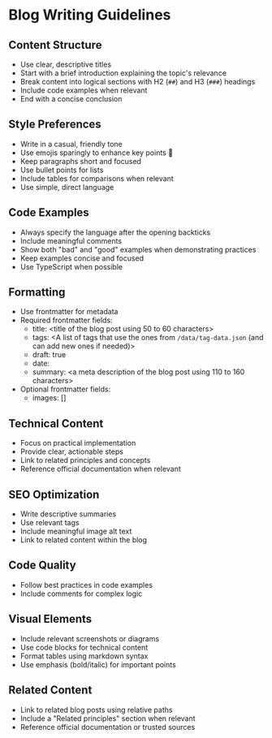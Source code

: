 # Blog Writing Guidelines

## Content Structure

- Use clear, descriptive titles
- Start with a brief introduction explaining the topic's relevance
- Break content into logical sections with H2 (`##`) and H3 (`###`) headings
- Include code examples when relevant
- End with a concise conclusion

## Style Preferences

- Write in a casual, friendly tone
- Use emojis sparingly to enhance key points 🎯
- Keep paragraphs short and focused
- Use bullet points for lists
- Include tables for comparisons when relevant
- Use simple, direct language

## Code Examples

- Always specify the language after the opening backticks
- Include meaningful comments
- Show both "bad" and "good" examples when demonstrating practices
- Keep examples concise and focused
- Use TypeScript when possible

## Formatting

- Use frontmatter for metadata
- Required frontmatter fields:
  - title: <title of the blog post using 50 to 60 characters>
  - tags: <A list of tags that use the ones from `/data/tag-data.json` (and can add new ones if needed)>
  - draft: true
  - date: <current date in the format YYYY-MM-DD>
  - summary: <a meta description of the blog post using 110 to 160 characters>
- Optional frontmatter fields:
  - images: []

## Technical Content

- Focus on practical implementation
- Provide clear, actionable steps
- Link to related principles and concepts
- Reference official documentation when relevant

## SEO Optimization

- Write descriptive summaries
- Use relevant tags
- Include meaningful image alt text
- Link to related content within the blog

## Code Quality

- Follow best practices in code examples
- Include comments for complex logic

## Visual Elements

- Include relevant screenshots or diagrams
- Use code blocks for technical content
- Format tables using markdown syntax
- Use emphasis (bold/italic) for important points

## Related Content

- Link to related blog posts using relative paths
- Include a "Related principles" section when relevant
- Reference official documentation or trusted sources
